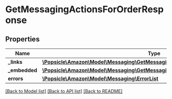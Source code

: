 # GetMessagingActionsForOrderResponse

## Properties
Name | Type | Description | Notes
------------ | ------------- | ------------- | -------------
**_links** | [**\Popsicle\Amazon\Model\Messaging\GetMessagingActionsForOrderResponseLinks**](GetMessagingActionsForOrderResponseLinks.md) |  | [optional] 
**_embedded** | [**\Popsicle\Amazon\Model\Messaging\GetMessagingActionsForOrderResponseEmbedded**](GetMessagingActionsForOrderResponseEmbedded.md) |  | [optional] 
**errors** | [**\Popsicle\Amazon\Model\Messaging\ErrorList**](ErrorList.md) |  | [optional] 

[[Back to Model list]](../../README.md#documentation-for-models) [[Back to API list]](../../README.md#documentation-for-api-endpoints) [[Back to README]](../../README.md)

